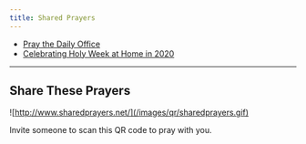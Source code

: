 ```yaml
---
title: Shared Prayers
---
```


- [Pray the Daily Office](daily/)
- [Celebrating Holy Week at Home in 2020](holidays/holyweek2020)

------------

## Share These Prayers

![http://www.sharedprayers.net/](/images/qr/sharedprayers.gif)

Invite someone to scan this QR code to pray with you.
